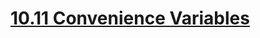 # [10.11 Convenience Variables](https://sourceware.org/gdb/current/onlinedocs/gdb/Convenience-Vars.html#Convenience-Vars)

